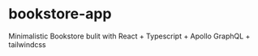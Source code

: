 # bookstore-app
Minimalistic Bookstore bulit with React + Typescript + Apollo GraphQL + tailwindcss

